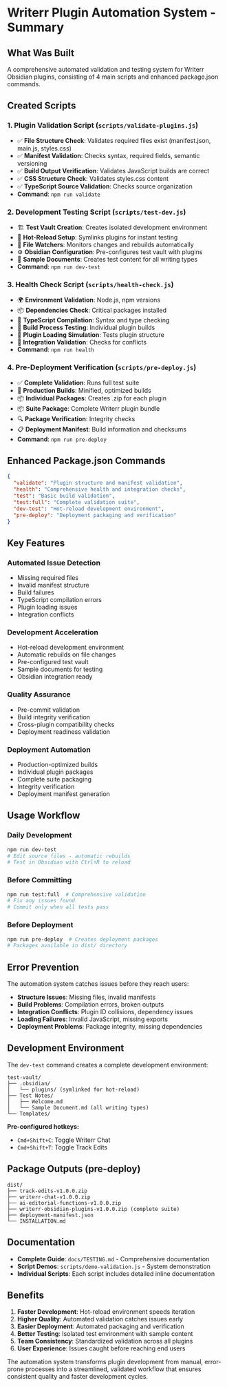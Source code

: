 # Writerr Plugin Automation System - Summary

## What Was Built

A comprehensive automated validation and testing system for Writerr Obsidian plugins, consisting of 4 main scripts and enhanced package.json commands.

## Created Scripts

### 1. **Plugin Validation Script** (`scripts/validate-plugins.js`)
- ✅ **File Structure Check**: Validates required files exist (manifest.json, main.js, styles.css)
- ✅ **Manifest Validation**: Checks syntax, required fields, semantic versioning
- ✅ **Build Output Verification**: Validates JavaScript builds are correct
- ✅ **CSS Structure Check**: Validates styles.css content
- ✅ **TypeScript Source Validation**: Checks source organization
- **Command**: `npm run validate`

### 2. **Development Testing Script** (`scripts/test-dev.js`)
- 🏗️ **Test Vault Creation**: Creates isolated development environment
- 🔗 **Hot-Reload Setup**: Symlinks plugins for instant testing
- 👀 **File Watchers**: Monitors changes and rebuilds automatically
- ⚙️ **Obsidian Configuration**: Pre-configures test vault with plugins
- 📝 **Sample Documents**: Creates test content for all writing types
- **Command**: `npm run dev-test`

### 3. **Health Check Script** (`scripts/health-check.js`)
- 🌍 **Environment Validation**: Node.js, npm versions
- 📦 **Dependencies Check**: Critical packages installed
- 📝 **TypeScript Compilation**: Syntax and type checking
- 🔨 **Build Process Testing**: Individual plugin builds
- 🔌 **Plugin Loading Simulation**: Tests plugin structure
- 🔗 **Integration Validation**: Checks for conflicts
- **Command**: `npm run health`

### 4. **Pre-Deployment Verification** (`scripts/pre-deploy.js`)
- ✅ **Complete Validation**: Runs full test suite
- 🔨 **Production Builds**: Minified, optimized builds
- 📦 **Individual Packages**: Creates .zip for each plugin
- 📦 **Suite Package**: Complete Writerr plugin bundle
- 🔍 **Package Verification**: Integrity checks
- 📋 **Deployment Manifest**: Build information and checksums
- **Command**: `npm run pre-deploy`

## Enhanced Package.json Commands

```json
{
  "validate": "Plugin structure and manifest validation",
  "health": "Comprehensive health and integration checks", 
  "test": "Basic build validation",
  "test:full": "Complete validation suite",
  "dev-test": "Hot-reload development environment",
  "pre-deploy": "Deployment packaging and verification"
}
```

## Key Features

### **Automated Issue Detection**
- Missing required files
- Invalid manifest structure
- Build failures
- TypeScript compilation errors
- Plugin loading issues
- Integration conflicts

### **Development Acceleration**
- Hot-reload development environment
- Automatic rebuilds on file changes
- Pre-configured test vault
- Sample documents for testing
- Obsidian integration ready

### **Quality Assurance**
- Pre-commit validation
- Build integrity verification
- Cross-plugin compatibility checks
- Deployment readiness validation

### **Deployment Automation**
- Production-optimized builds
- Individual plugin packages
- Complete suite packaging
- Integrity verification
- Deployment manifest generation

## Usage Workflow

### **Daily Development**
```bash
npm run dev-test
# Edit source files - automatic rebuilds
# Test in Obsidian with Ctrl+R to reload
```

### **Before Committing**
```bash
npm run test:full  # Comprehensive validation
# Fix any issues found
# Commit only when all tests pass
```

### **Before Deployment**
```bash
npm run pre-deploy  # Creates deployment packages
# Packages available in dist/ directory
```

## Error Prevention

The automation system catches issues before they reach users:

- **Structure Issues**: Missing files, invalid manifests
- **Build Problems**: Compilation errors, broken outputs  
- **Integration Conflicts**: Plugin ID collisions, dependency issues
- **Loading Failures**: Invalid JavaScript, missing exports
- **Deployment Problems**: Package integrity, missing dependencies

## Development Environment

The `dev-test` command creates a complete development environment:

```
test-vault/
├── .obsidian/
│   └── plugins/ (symlinked for hot-reload)
├── Test Notes/
│   ├── Welcome.md
│   └── Sample Document.md (all writing types)
└── Templates/
```

**Pre-configured hotkeys:**
- `Cmd+Shift+C`: Toggle Writerr Chat  
- `Cmd+Shift+T`: Toggle Track Edits

## Package Outputs (pre-deploy)

```
dist/
├── track-edits-v1.0.0.zip
├── writerr-chat-v1.0.0.zip
├── ai-editorial-functions-v1.0.0.zip
├── writerr-obsidian-plugins-v1.0.0.zip (complete suite)
├── deployment-manifest.json
└── INSTALLATION.md
```

## Documentation

- **Complete Guide**: `docs/TESTING.md` - Comprehensive documentation
- **Script Demos**: `scripts/demo-validation.js` - System demonstration
- **Individual Scripts**: Each script includes detailed inline documentation

## Benefits

1. **Faster Development**: Hot-reload environment speeds iteration
2. **Higher Quality**: Automated validation catches issues early  
3. **Easier Deployment**: Automated packaging and verification
4. **Better Testing**: Isolated test environment with sample content
5. **Team Consistency**: Standardized validation across all plugins
6. **User Experience**: Issues caught before reaching end users

The automation system transforms plugin development from manual, error-prone processes into a streamlined, validated workflow that ensures consistent quality and faster development cycles.